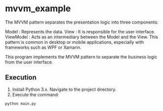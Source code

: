 # mvvm_example

The MVVM pattern separates the presentation logic into three components:

Model : Represents the data.
View : It is responsible for the user interface.
ViewModel : Acts as an intermediary between the Model and the View.
This pattern is common in desktop or mobile applications, especially with frameworks such as WPF or Xamarin.

This program implements the MVVM pattern to separate the business logic from the user interface.

## Execution
1. Install Python 3.x.
Navigate to the project directory.
3. Execute the command:
 ````bash
 python main.py